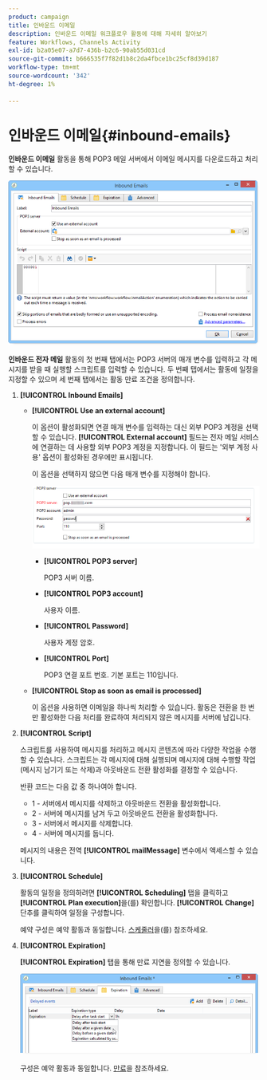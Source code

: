 ```yaml
---
product: campaign
title: 인바운드 이메일
description: 인바운드 이메일 워크플로우 활동에 대해 자세히 알아보기
feature: Workflows, Channels Activity
exl-id: b2a05e07-a7d7-436b-b2c6-90ab55d031cd
source-git-commit: b666535f7f82d1b8c2da4fbce1bc25cf8d39d187
workflow-type: tm+mt
source-wordcount: '342'
ht-degree: 1%

---
```


# 인바운드 이메일{#inbound-emails}



**인바운드 이메일** 활동을 통해 POP3 메일 서버에서 이메일 메시지를 다운로드하고 처리할 수 있습니다.

![](assets/email_rec_edit_1.png)

**인바운드 전자 메일** 활동의 첫 번째 탭에서는 POP3 서버의 매개 변수를 입력하고 각 메시지를 받을 때 실행할 스크립트를 입력할 수 있습니다. 두 번째 탭에서는 활동에 일정을 지정할 수 있으며 세 번째 탭에서는 활동 만료 조건을 정의합니다.

1. **[!UICONTROL Inbound Emails]**

   * **[!UICONTROL Use an external account]**

     이 옵션이 활성화되면 연결 매개 변수를 입력하는 대신 외부 POP3 계정을 선택할 수 있습니다. **[!UICONTROL External account]** 필드는 전자 메일 서비스에 연결하는 데 사용할 외부 POP3 계정을 지정합니다. 이 필드는 &#39;외부 계정 사용&#39; 옵션이 활성화된 경우에만 표시됩니다.

     이 옵션을 선택하지 않으면 다음 매개 변수를 지정해야 합니다.

     ![](assets/email_rec_edit_1b.png)

      * **[!UICONTROL POP3 server]**

        POP3 서버 이름.

      * **[!UICONTROL POP3 account]**

        사용자 이름.

      * **[!UICONTROL Password]**

        사용자 계정 암호.

      * **[!UICONTROL Port]**

        POP3 연결 포트 번호. 기본 포트는 110입니다.

   * **[!UICONTROL Stop as soon as email is processed]**

     이 옵션을 사용하면 이메일을 하나씩 처리할 수 있습니다. 활동은 전환을 한 번만 활성화한 다음 처리를 완료하여 처리되지 않은 메시지를 서버에 남깁니다.

1. **[!UICONTROL Script]**

   스크립트를 사용하여 메시지를 처리하고 메시지 콘텐츠에 따라 다양한 작업을 수행할 수 있습니다. 스크립트는 각 메시지에 대해 실행되며 메시지에 대해 수행할 작업(메시지 남기기 또는 삭제)과 아웃바운드 전환 활성화를 결정할 수 있습니다.

   반환 코드는 다음 값 중 하나여야 합니다.

   * 1 - 서버에서 메시지를 삭제하고 아웃바운드 전환을 활성화합니다.
   * 2 - 서버에 메시지를 남겨 두고 아웃바운드 전환을 활성화합니다.
   * 3 - 서버에서 메시지를 삭제합니다.
   * 4 - 서버에 메시지를 둡니다.

   메시지의 내용은 전역 **[!UICONTROL mailMessage]** 변수에서 액세스할 수 있습니다.

1. **[!UICONTROL Schedule]**

   활동의 일정을 정의하려면 **[!UICONTROL Scheduling]** 탭을 클릭하고 **[!UICONTROL Plan execution]**&#x200B;을(를) 확인합니다. **[!UICONTROL Change]** 단추를 클릭하여 일정을 구성합니다.

   예약 구성은 예약 활동과 동일합니다. [스케줄러](scheduler.md)을(를) 참조하세요.

1. **[!UICONTROL Expiration]**

   **[!UICONTROL Expiration]** 탭을 통해 만료 지연을 정의할 수 있습니다.

   ![](assets/email_rec_edit_3.png)

   구성은 예약 활동과 동일합니다. [만료](defining-approvals.md)을 참조하세요.
